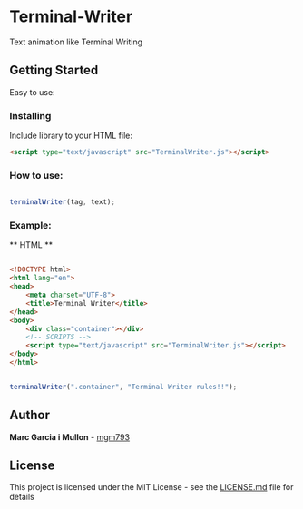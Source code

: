 # Terminal-Writer

Text animation like Terminal Writing

## Getting Started

Easy to use:

### Installing

Include library to your HTML file:

```html
<script type="text/javascript" src="TerminalWriter.js"></script>
```
### How to use:

```javascript

terminalWriter(tag, text);
```
### Example:

** HTML **

```html

<!DOCTYPE html>
<html lang="en">
<head>
	<meta charset="UTF-8">
	<title>Terminal Writer</title>
</head>
<body>
	<div class="container"></div>
	<!-- SCRIPTS -->
	<script type="text/javascript" src="TerminalWriter.js"></script>
</body>
</html>
```

```javascript

terminalWriter(".container", "Terminal Writer rules!!");
```
## Author

**Marc Garcia i Mullon** - [mgm793](https://github.com/mgm793)

## License

This project is licensed under the MIT License - see the [LICENSE.md](LICENSE) file for details



